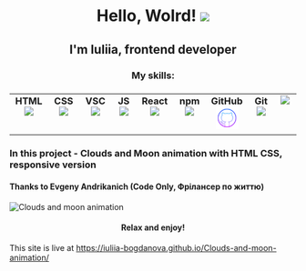 <h1 align="center">Hello, Wolrd! <img src="https://github.com/blackcater/blackcater/raw/main/images/Hi.gif" height="32"/></h1>

<h2 align="center">I'm Iuliia, frontend developer</h2>

<h3 align="center">My skills:<h3>
<!-- <p>HTML5, CSS3, Bootstrap, БЭМ, Git, JavaScript, Ajax, React</p> -->
<table width="320px">
    <tbody>
        <tr valign="top">
            <td width="80px" align="center">
            <span><strong>HTML</strong></span><br>
            <img height="32px" src="https://cdn.jsdelivr.net/gh/devicons/devicon/icons/html5/html5-original.svg">
            </td>
            <td width="80px" align="center">
            <span><strong>CSS</strong></span><br>
            <img height="32" src="https://cdn.jsdelivr.net/gh/devicons/devicon/icons/css3/css3-original.svg">
            </td>
            <td width="80px" align="center">
            <span><strong>VSC</strong></span><br>
            <img height="32" src="https://cdn.jsdelivr.net/gh/devicons/devicon/icons/visualstudio/visualstudio-plain.svg">
            </td>
            <td width="80px" align="center">
            <span><strong>JS</strong></span><br>
            <img height="32" src="https://cdn.jsdelivr.net/gh/devicons/devicon/icons/javascript/javascript-plain.svg">
            </td>
            <td width="80px" align="center">
            <span><strong>React</strong></span><br>
            <img height="32px" src="https://cdn.jsdelivr.net/gh/devicons/devicon/icons/react/react-original.svg">
            </td>
            <td width="80px" align="center">
            <span><strong>npm</strong></span><br>
            <img height="32px" src="https://cdn.jsdelivr.net/gh/devicons/devicon/icons/npm/npm-original-wordmark.svg">
            </td>
            <td width="80px" align="center">
            <span><strong>GitHub</strong></span><br>
            <img height="40px" src="https://raw.githubusercontent.com/asilisa/asilisa/main/icons8-github.svg">
            <td width="80px" align="center">
            <span><strong>Git</strong></span><br>
            <img height="32px" src="https://cdn.jsdelivr.net/gh/devicons/devicon/icons/git/git-original.svg">
            </td>
            <td width="80px" align="center">
            <img height="32px" src="https://cdn.jsdelivr.net/gh/devicons/devicon/icons/bootstrap/bootstrap-original-wordmark.svg">
            </td>      
        </tr>
    </tbody>
</table>

<h3>In this project - Clouds and Мoon animation with HTML CSS, responsive version</h3>
<h4>Thanks to Evgeny Andrikanich (Code Only, Фрілансер по життю)</h4>
<img src="./assets/img/promo.gif" alt="Clouds and moon animation">

<h4 align="center">Relax and enjoy!</h4>

This site is live at https://iuliia-bogdanova.github.io/Clouds-and-moon-animation/

<!-- <img align="center" src="https://github.com/asilisa/asilisa/blob/main/github_portfolio.png">

<h1 align="center">Hello, world <img src="https://github.com/ABSphreak/ABSphreak/blob/master/gifs/Hi.gif" width="30px"></h1>
<h3 align="center">I'm Asya. Junior frontend developer</h3>
<br>

🐴 Recently finished online shop's project [Module02-Shop](https://asilisa.github.io/Module02-Shop/dist) and web-developer's portfolio site [Portfolio](https://github.com/asilisa/profile/dist) 

🦄 Keep learning **HTML, CSS, JavaScript**


<br>
<h3 align="left">Connect with me</h3>
<p align="left">   <a href="https://t.me/asyafrolova" target="blank"><img align="center" src="https://github.com/asilisa/asilisa/blob/main/icons8-new-message-delivery-25.png?raw=true" alt="asyafrolova" height="18" width="18" />   Telegram</a> 
 <a href="https://codepen.io/asilisa" target="blank"><img align="center"  src="https://github.com/asilisa/asilisa/blob/main/icons8-codepen-an-online-community-for-testing-and-showcasing-code-snippets.-25.png" alt="asilisa" height="18" width="18" />   Codepen</a>
 </p>

 <br>
<h3 align="left">Skills</h3> 


 
<br>
<p text-style="bold">｡･:*:･ﾟ★,｡･:*:･ﾟ☆ ｡･:*:･ﾟ★,｡･:*:･ﾟ☆ 　　(◕‿◕✿)</p>
<br>



<p><img align="center" src="https://github-readme-stats.vercel.app/api/top-langs?username=asilisa&show_icons=true&locale=en&layout=compact&theme=aura" alt="asilisa" /></p> -->